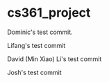 # cs361_project
Dominic's test commit.

Lifang's test commit 

David (Min Xiao) Li's test commit

Josh's test commit
